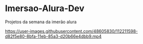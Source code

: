 # Imersao-Alura-Dev
Projetos da semana da imerão alura


https://user-images.githubusercontent.com/48605830/112211598-d82f5e80-8bfa-11eb-85a3-d20b66e4dbb9.mp4


